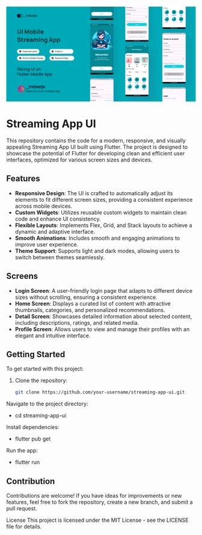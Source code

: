 ![Streaming App Banner](assets/img/banner.png)

# Streaming App UI

This repository contains the code for a modern, responsive, and visually appealing Streaming App UI built using Flutter. The project is designed to showcase the potential of Flutter for developing clean and efficient user interfaces, optimized for various screen sizes and devices.

## Features

- **Responsive Design**: The UI is crafted to automatically adjust its elements to fit different screen sizes, providing a consistent experience across mobile devices.
- **Custom Widgets**: Utilizes reusable custom widgets to maintain clean code and enhance UI consistency.
- **Flexible Layouts**: Implements Flex, Grid, and Stack layouts to achieve a dynamic and adaptive interface.
- **Smooth Animations**: Includes smooth and engaging animations to improve user experience.
- **Theme Support**: Supports light and dark modes, allowing users to switch between themes seamlessly.

## Screens

- **Login Screen**: A user-friendly login page that adapts to different device sizes without scrolling, ensuring a consistent experience.
- **Home Screen**: Displays a curated list of content with attractive thumbnails, categories, and personalized recommendations.
- **Detail Screen**: Showcases detailed information about selected content, including descriptions, ratings, and related media.
- **Profile Screen**: Allows users to view and manage their profiles with an elegant and intuitive interface.

## Getting Started

To get started with this project:

1. Clone the repository:
   ```bash
   git clone https://github.com/your-username/streaming-app-ui.git
Navigate to the project directory:
- cd streaming-app-ui

Install dependencies:
- flutter pub get
  
Run the app:
- flutter run
  
## Contribution
Contributions are welcome! If you have ideas for improvements or new features, feel free to fork the repository, create a new branch, and submit a pull request.

License
This project is licensed under the MIT License - see the LICENSE file for details.
